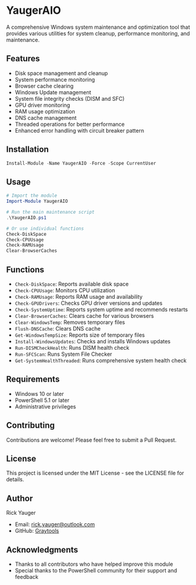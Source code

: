 # YaugerAIO

A comprehensive Windows system maintenance and optimization tool that provides various utilities for system cleanup, performance monitoring, and maintenance.

## Features

- Disk space management and cleanup
- System performance monitoring
- Browser cache clearing
- Windows Update management
- System file integrity checks (DISM and SFC)
- GPU driver monitoring
- RAM usage optimization
- DNS cache management
- Threaded operations for better performance
- Enhanced error handling with circuit breaker pattern

## Installation

```powershell
Install-Module -Name YaugerAIO -Force -Scope CurrentUser
```

## Usage

```powershell
# Import the module
Import-Module YaugerAIO

# Run the main maintenance script
.\YaugerAIO.ps1

# Or use individual functions
Check-DiskSpace
Check-CPUUsage
Check-RAMUsage
Clear-BrowserCaches
```

## Functions

- `Check-DiskSpace`: Reports available disk space
- `Check-CPUUsage`: Monitors CPU utilization
- `Check-RAMUsage`: Reports RAM usage and availability
- `Check-GPUDrivers`: Checks GPU driver versions and updates
- `Check-SystemUptime`: Reports system uptime and recommends restarts
- `Clear-BrowserCaches`: Clears cache for various browsers
- `Clear-WindowsTemp`: Removes temporary files
- `Flush-DNSCache`: Clears DNS cache
- `Get-WindowsTempSize`: Reports size of temporary files
- `Install-WindowsUpdates`: Checks and installs Windows updates
- `Run-DISMCheckHealth`: Runs DISM health check
- `Run-SFCScan`: Runs System File Checker
- `Get-SystemHealthThreaded`: Runs comprehensive system health check

## Requirements

- Windows 10 or later
- PowerShell 5.1 or later
- Administrative privileges

## Contributing

Contributions are welcome! Please feel free to submit a Pull Request.

## License

This project is licensed under the MIT License - see the LICENSE file for details.

## Author

Rick Yauger
- Email: rick.yauger@outlook.com
- GitHub: [Graytools](https://github.com/yourGraytools)

## Acknowledgments

- Thanks to all contributors who have helped improve this module
- Special thanks to the PowerShell community for their support and feedback